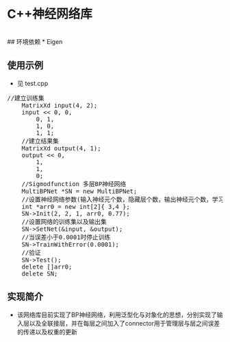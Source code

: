 # C++神经网络库
<br/>
## 环境依赖
* Eigen<br/>

## 使用示例
* 见 test.cpp
<pre>
//建立训练集
	MatrixXd input(4, 2);
	input << 0, 0,
		0, 1,
		1, 0,
		1, 1;
	//建立结果集
	MatrixXd output(4, 1);
	output << 0,
		1,
		1,
		0;
	//Sigmodfunction 多层BP神经网络
	MultiBPNet<SigmodFunction> *SN = new MultiBPNet<SigmodFunction>;
	//设置神经网络参数(输入神经元个数，隐藏层个数，输出神经元个数，学习速率)以及 隐藏层的神经元数
	int *arr0 = new int[2]{ 3,4 };
	SN->Init(2, 2, 1, arr0, 0.77);
	//设置网络的训练集以及输出集
	SN->SetNet(&input, &output);
	//当误差小于0.0001时停止训练
	SN->TrainWithError(0.0001);
	//验证
	SN->Test();
	delete []arr0;
	delete SN;
</pre>

## 实现简介
* 该网络库目前实现了BP神经网络，利用泛型化与对象化的思想，分别实现了输入层以及全联接层，并在每层之间加入了connector用于管理层与层之间误差的传递以及权重的更新